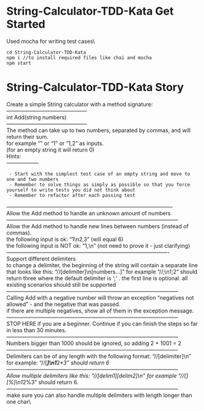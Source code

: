 # String-Calculator-TDD-Kata Get Started
Used mocha for writing test cases\
```
cd String-Calculator-TDD-Kata
npm i //to install required files like chai and mocha
npm start
```
# String-Calculator-TDD-Kata Story
Create a simple String calculator with a method signature:\
———————————————\
int Add(string numbers)\
———————————————\
The method can take up to two numbers, separated by commas, and will return their sum. \
for example “” or “1” or “1,2” as inputs.\
(for an empty string it will return 0) \
Hints:\
——————
```
 - Start with the simplest test case of an empty string and move to one and two numbers
 - Remember to solve things as simply as possible so that you force yourself to write tests you did not think about
 - Remember to refactor after each passing test
 ```
———————————————————————————————\
Allow the Add method to handle an unknown amount of numbers\
————————————————————————————————\
Allow the Add method to handle new lines between numbers (instead of commas).\
the following input is ok: “1\n2,3” (will equal 6)\
the following input is NOT ok: “1,\n” (not need to prove it - just clarifying)\
——————————————————————————————-\
Support different delimiters\
to change a delimiter, the beginning of the string will contain a separate line that looks like this: “//[delimiter]\n[numbers…]” for example “//;\n1;2” should return three where the default delimiter is ‘;’ .
the first line is optional. all existing scenarios should still be supported\
————————————————————————————————\
Calling Add with a negative number will throw an exception “negatives not allowed” - and the negative that was passed. \
if there are multiple negatives, show all of them in the exception message.\
————————————————————————————————\
STOP HERE if you are a beginner. Continue if you can finish the steps so far in less than 30 minutes.\
————————————————————————————————\
Numbers bigger than 1000 should be ignored, so adding 2 + 1001 = 2\
————————————————————————————————\
Delimiters can be of any length with the following format: “//[delimiter]\n” for example: “//[***]\n1***2***3” should return 6\
————————————————————————————————\
Allow multiple delimiters like this: “//[delim1][delim2]\n” for example “//[*][%]\n1*2%3” should return 6.\
————————————————————————————————\
make sure you can also handle multiple delimiters with length longer than one char\
